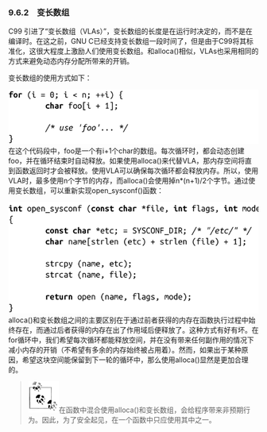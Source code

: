 ### 9.6.2　变长数组

C99 引进了“变长数组（VLAs）”，变长数组的长度是在运行时决定的，而不是在编译时。在这之前，GNU C已经支持变长数组一段时间了，但是由于C99将其标准化，这很大程度上激励人们使用变长数组。和alloca()相似，VLAs也采用相同的方式来避免动态内存分配所带来的开销。

变长数组的使用方式如下：



![448.png](../images/448.png)
在这个代码段中，foo是一个有i+1个char的数组。每次循环时，都会动态创建foo，并在循环结束时自动释放。如果使用alloca()来代替VLA，那内存空间将直到函数返回时才会被释放。使用VLA可以确保每次循环都会释放内存。所以，使用VLA时，最多使用n个字节的内存，而alloca()会使用掉n*(n+1)/2个字节。通过使用变长数组，可以重新实现open_sysconf()函数：



![449.png](../images/449.png)
alloca()和变长数组之间的主要区别在于通过前者获得的内存在函数执行过程中始终存在，而通过后者获得的内存在出了作用域后便释放了。这种方式有好有坏。在for循环中，我们希望每次循环都能释放空间，并在没有带来任何副作用的情况下减小内存的开销（不希望有多余的内存始终被占用着）。然而，如果出于某种原因，希望这块空间能保留到下一轮的循环中，那么使用alloca()显然是更加合理的。

> <img class="my_markdown" src="../images/1.png" style="width:62px;  height: 63px; "/>在函数中混合使用alloca()和变长数组，会给程序带来非预期行为。因此，为了安全起见，在一个函数中只应使用其中之一。

